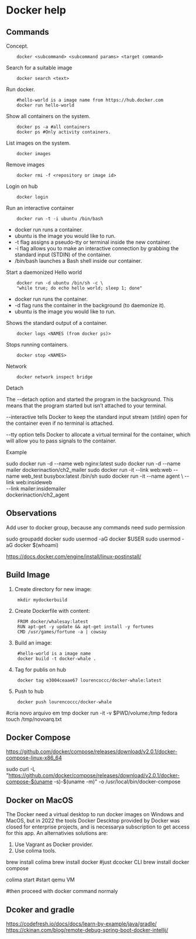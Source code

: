 
# Docker help

## Commands

Concept.

		docker <subcommand> <subcommand params> <target command>
Search for a suitable image

		docker search <text>

Run docker.

		#hello-world is a image name from https://hub.docker.com
		docker run hello-world

Show all containers on the system.

		docker ps -a #all containers
		docker ps #Only activity containers.

List images on the system.

		docker images

Remove images

		docker rmi -f <repository or image id>

Login on hub

		docker login

Run an interactive container

		docker run -t -i ubuntu /bin/bash


* docker run runs a container.
* ubuntu is the image you would like to run.
* -t flag assigns a pseudo-tty or terminal inside the new container.
* -i flag allows you to make an interactive connection by grabbing the standard 
input (STDIN) of the container.
* /bin/bash launches a Bash shell inside our container.

Start a daemonized Hello world

		docker run -d ubuntu /bin/sh -c \
		"while true; do echo hello world; sleep 1; done"

* docker run runs the container.
* -d flag runs the container in the background (to daemonize it).
* ubuntu is the image you would like to run.


Shows the standard output of a container.

		docker logs <NAMES (from docker ps)>

Stops running containers.

		docker stop <NAMES>

Network

		docker network inspect bridge

Detach

The --detach option and started the program in the background.
This means that the program started but isn’t attached to your terminal.


--interactive tells Docker to keep the standard input
stream (stdin) open for the container even if no terminal is attached.

--tty option tells Docker to allocate a virtual terminal for the container, which will allow you to pass signals to the container.

Example

sudo docker run -d --name web nginx:latest 
sudo docker run -d --name mailer dockerinaction/ch2_mailer 
sudo docker run -it --link web:web --name web_test busybox:latest /bin/sh
sudo docker run -it --name agent \ 
	--link web:insideweb \
	--link mailer:insidemailer \
	dockerinaction/ch2_agent

## Observations

Add user to docker group, because any commands need sudo permission

sudo groupadd docker
sudo usermod -aG docker $USER
sudo usermod -aG docker $(whoami)

https://docs.docker.com/engine/install/linux-postinstall/

## Build Image

1. Create directory for new image:

		mkdir mydockerbuild

2. Create Dockerfile with content:

		FROM docker/whalesay:latest                                                     
		RUN apt-get -y update && apt-get install -y fortunes                            
		CMD /usr/games/fortune -a | cowsay

3. Build an image:

		#hello-world is a image name 
		docker build -t docker-whale .
 
4. Tag for publis on hub

		docker tag e3004ceaae67 lourencoccc/docker-whale:latest	

5. Push to hub

		docker push lourencoccc/docker-whale
		
#cria novo arquivo em tmp
docker run -it -v $PWD/volume:/tmp fedora touch /tmp/novoarq.txt

## Docker Compose

https://github.com/docker/compose/releases/download/v2.0.1/docker-compose-linux-x86_64

sudo curl -L "https://github.com/docker/compose/releases/download/v2.0.1/docker-compose-$(uname -s)-$(uname -m)" -o /usr/local/bin/docker-compose

## Docker on MacOS

The Docker need a virtual desktop to run docker images on Windows and MacOS, but in 2022 the tools Docker Descktop 
provided by Docker was closed for enterprise projects, and is necessarya subscription to get access for this app.
An alternativies solutions are:

1. Use Vagrant as Docker provider.
2. Use colima tools.

brew install colima
brew install docker #just dcocker CLI
brew install docker compose

colima start #start qemu VM

#then proceed with docker command normaly



## Dcoker and gradle

https://codefresh.io/docs/docs/learn-by-example/java/gradle/
https://ckinan.com/blog/remote-debug-spring-boot-docker-intellij/

